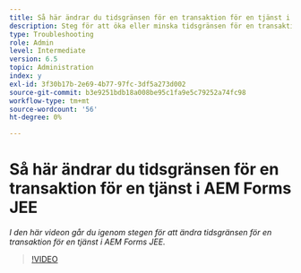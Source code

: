 ```yaml
---
title: Så här ändrar du tidsgränsen för en transaktion för en tjänst i AEM Forms JEE
description: Steg för att öka eller minska tidsgränsen för en transaktion för en tjänst i AEM Forms JEE
type: Troubleshooting
role: Admin
level: Intermediate
version: 6.5
topic: Administration
index: y
exl-id: 3f30b17b-2e69-4b77-97fc-3df5a273d002
source-git-commit: b3e9251bdb18a008be95c1fa9e5c79252a74fc98
workflow-type: tm+mt
source-wordcount: '56'
ht-degree: 0%

---
```


# Så här ändrar du tidsgränsen för en transaktion för en tjänst i AEM Forms JEE

*I den här videon går du igenom stegen för att ändra tidsgränsen för en transaktion för en tjänst i AEM Forms JEE.*

>[!VIDEO](https://video.tv.adobe.com/v/335495?quality=12&learn=on)

